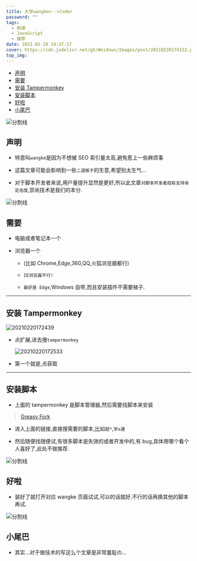 ```yaml
---
title: 大学wangke<-->Coder
password: ""
tags:
  - 网课
  - JavaScript
  - 推荐
date: 2021-02-20 14:37:17
cover: https://cdn.jsdelivr.net/gh/Weidows/Images/post/20210220174152.png
top_img:
---
```


<!--
 * @?: *********************************************************************
 * @Author: Weidows
 * @LastEditors: Weidows
 * @LastEditTime: 2021-03-21 17:10:39
 * @FilePath: \Weidowsd:\Game\Github\Blog-private\source\_posts\others\网课.md
 * @Description:
 * @!: *********************************************************************
-->

- [声明](#声明)
- [需要](#需要)
- [安装 Tampermonkey](#安装-tampermonkey)
- [安装脚本](#安装脚本)
- [好啦](#好啦)
- [小尾巴](#小尾巴)

<a>![分割线](https://cdn.jsdelivr.net/gh/Weidows/Images/img/divider.png)</a>

## 声明

- 特意叫`wangke`是因为不想被 SEO 索引量太高,避免惹上一些麻烦事

- 这篇文章可能会影响到一些`二道贩子`的生意,希望别太生气...

- 对于脚本开发者来说,用户量提升显然是更好,所以此文章`对脚本开发者抱有支持肯定态度`,崇尚技术是我们的本分.

<a>![分割线](https://cdn.jsdelivr.net/gh/Weidows/Images/img/divider.png)</a>

## 需要

- 电脑或者笔记本一个

- 浏览器一个

  - (比如 Chrome,Edge,360,QQ,火狐浏览器都行)

  - `IE浏览器不行!`

  - `最好是 Edge`,Windows 自带,而且安装插件不需要梯子.

---

## 安装 Tampermonkey

<img src="https://cdn.jsdelivr.net/gh/Weidows/Images/post/20210220172439.png" alt="20210220172439" />

- 点扩展,进去搜`tampermonkey`

  <img src="https://cdn.jsdelivr.net/gh/Weidows/Images/post/20210220172533.png" alt="20210220172533" />

- 第一个就是,点获取

---

## 安装脚本

- 上面的 tampermonkey 是脚本管理器,然后需要找脚本来安装

> [Greasy Fork](https://greasyfork.org/zh-CN)

- 进入上面的链接,直接搜需要的脚本,比如`超*`,`学x通`

- 然后随便找随便试,有很多脚本是失效的或者开发中的,有 bug,具体用哪个看个人喜好了,此处不做推荐.

<a>![分割线](https://cdn.jsdelivr.net/gh/Weidows/Images/img/divider.png)</a>

## 好啦

- 装好了就打开对应 wangke 页面试试,可以的话就好,不行的话再换其他的脚本再试.

<a>![分割线](https://cdn.jsdelivr.net/gh/Weidows/Images/img/divider.png)</a>

## 小尾巴

- 其实...对于做技术的写这么个文章是非常羞耻の...
